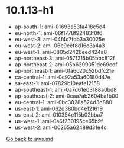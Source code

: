 
 # 10.1.13-h1
- ap-south-1: ami-01693e53fa418c5e4
- eu-north-1: ami-06f1778f92483f0f6
- eu-west-3: ami-04f4c7fdb3a30025e
- eu-west-2: ami-06e9eef8d16c3a4a3
- eu-west-1: ami-0805d2426eed424a8
- ap-northeast-3: ami-057f215b05bbc812f
- ap-northeast-2: ami-05b6299051de69cdf
- ap-northeast-1: ami-0fa6c20c52bdfc21e
- ca-central-1: ami-0c92a53a60180d47e
- sa-east-1: ami-07829b10eafe12158
- ap-southeast-1: ami-0a7d61e03188a0bd8
- ap-southeast-2: ami-0caa7ab2604bafb00
- eu-central-1: ami-0bc3828a524d3d880
- us-east-1: ami-062d380bd4e121619
- us-east-2: ami-010354e115b02bba7
- us-west-1: ami-0a6f230195ce65b9f
- us-west-2: ami-00265a62489d31e4c

[Go back to aws.md](../../aws.md) 
